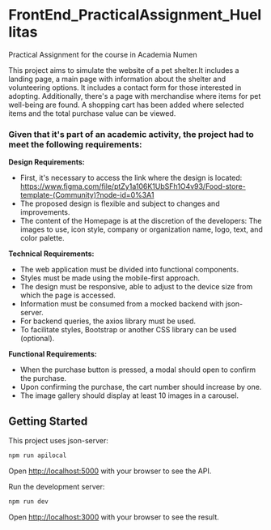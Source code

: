 # FrontEnd_PracticalAssignment_Huellitas
Practical Assignment for the course in Academia Numen


This project aims to simulate the website of a pet shelter.It includes a landing page, a main page with information about the shelter and volunteering options. It includes a contact form for those interested in adopting. Additionally, there's a page with merchandise where items for pet well-being are found. A shopping cart has been added where selected items and the total purchase value can be viewed.


### Given that it's part of an academic activity, the project had to meet the following requirements:

**Design Requirements:**
* First, it's necessary to access the link where the design is located: https://www.figma.com/file/ptZy1a106K1UbSFh1O4v93/Food-store-template-(Community)?node-id=0%3A1
* The proposed design is flexible and subject to changes and improvements.
* The content of the Homepage is at the discretion of the developers: The images to use, icon style, company or organization name, logo, text, and color palette.

**Technical Requirements:**
* The web application must be divided into functional components.
* Styles must be made using the mobile-first approach.
* The design must be responsive, able to adjust to the device size from which the page is accessed.
* Information must be consumed from a mocked backend with json-server.
* For backend queries, the axios library must be used.
* To facilitate styles, Bootstrap or another CSS library can be used (optional).

**Functional Requirements:**
* When the purchase button is pressed, a modal should open to confirm the purchase.
* Upon confirming the purchase, the cart number should increase by one.
* The image gallery should display at least 10 images in a carousel.


## Getting Started

This project uses json-server:

```bash
npm run apilocal
```
Open [http://localhost:5000](http://localhost:5000) with your browser to see the API.



Run the development server:

```bash
npm run dev
```
Open [http://localhost:3000](http://localhost:3000) with your browser to see the result.